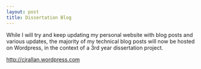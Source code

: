 ```yaml
---
layout: post
title: Dissertation Blog
---
```


While I will try and keep updating my personal website with blog posts and various updates, the majority of my technical blog posts will now be hosted on Wordpress, in the context of a 3rd year dissertation project.  

http://cjrallan.wordpress.com